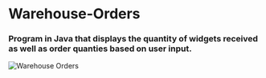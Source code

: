 # Warehouse-Orders

### Program in Java that displays the quantity of widgets received as well as order quanties based on user input.
![Warehouse Orders](https://user-images.githubusercontent.com/85533331/205409582-a8fd6522-0e49-494c-8d40-6351ff131646.jpg)
